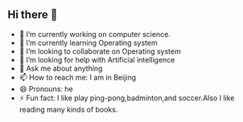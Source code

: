 ## Hi there 👋

<!--
**nianany/nianany** is a ✨ _special_ ✨ repository because its `README.md` (this file) appears on your GitHub profile.-->


- 🔭 I’m currently working on computer science.
- 🌱 I’m currently learning Operating system
- 👯 I’m looking to collaborate on Operating system
- 🤔 I’m looking for help with Artificial intelligence
- 💬 Ask me about anything
- 📫 How to reach me: I am in Beijing
- 😄 Pronouns: he
- ⚡ Fun fact: I like play ping-pong,badminton,and soccer.Also I like reading many kinds of books.

